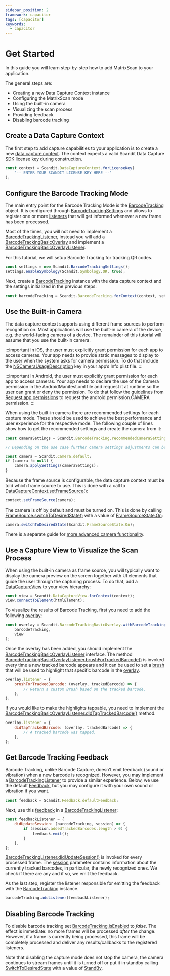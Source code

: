 ```yaml
---
sidebar_position: 2
framework: capacitor
tags: [capacitor]
keywords:
  - capacitor
---
```


# Get Started

In this guide you will learn step-by-step how to add MatrixScan to your application.

The general steps are:

- Creating a new Data Capture Context instance
- Configuring the MatrixScan mode
- Using the built-in camera
- Visualizing the scan process
- Providing feedback
- Disabling barcode tracking

## Create a Data Capture Context

The first step to add capture capabilities to your application is to create a new [data capture context](https://docs.scandit.com/data-capture-sdk/capacitor/core/api/data-capture-context.html#class-scandit.datacapture.core.DataCaptureContext). The context expects a valid Scandit Data Capture SDK license key during construction.

```js
const context = Scandit.DataCaptureContext.forLicenseKey(
	'-- ENTER YOUR SCANDIT LICENSE KEY HERE --'
);
```

## Configure the Barcode Tracking Mode

The main entry point for the Barcode Tracking Mode is the [BarcodeTracking](https://docs.scandit.com/data-capture-sdk/capacitor/barcode-capture/api/barcode-tracking.html#class-scandit.datacapture.barcode.tracking.BarcodeTracking) object. It is configured through [BarcodeTrackingSettings](https://docs.scandit.com/data-capture-sdk/capacitor/barcode-capture/api/barcode-tracking-settings.html#class-scandit.datacapture.barcode.tracking.BarcodeTrackingSettings) and allows to register one or more [listeners](https://docs.scandit.com/data-capture-sdk/capacitor/barcode-capture/api/barcode-tracking-listener.html#interface-scandit.datacapture.barcode.tracking.IBarcodeTrackingListener) that will get informed whenever a new frame has been processed.

Most of the times, you will not need to implement a [BarcodeTrackingListener](https://docs.scandit.com/data-capture-sdk/capacitor/barcode-capture/api/barcode-tracking-listener.html#interface-scandit.datacapture.barcode.tracking.IBarcodeTrackingListener), instead you will add a [BarcodeTrackingBasicOverlay](https://docs.scandit.com/data-capture-sdk/capacitor/barcode-capture/api/ui/barcode-tracking-basic-overlay.html#class-scandit.datacapture.barcode.tracking.ui.BarcodeTrackingBasicOverlay) and implement a [BarcodeTrackingBasicOverlayListener](https://docs.scandit.com/data-capture-sdk/capacitor/barcode-capture/api/ui/barcode-tracking-basic-overlay-listener.html#interface-scandit.datacapture.barcode.tracking.ui.IBarcodeTrackingBasicOverlayListener).

For this tutorial, we will setup Barcode Tracking for tracking QR codes.

```js
const settings = new Scandit.BarcodeTrackingSettings();
settings.enableSymbology(Scandit.Symbology.QR, true);
```

Next, create a [BarcodeTracking](https://docs.scandit.com/data-capture-sdk/capacitor/barcode-capture/api/barcode-tracking.html#class-scandit.datacapture.barcode.tracking.BarcodeTracking) instance with the data capture context and the settings initialized in the previous steps:

```js
const barcodeTracking = Scandit.BarcodeTracking.forContext(context, settings);
```

## Use the Built-in Camera

The data capture context supports using different frame sources to perform recognition on. Most applications will use the built-in camera of the device, e.g. the world-facing camera of a device. The remainder of this tutorial will assume that you use the built-in camera.

:::important
In iOS, the user must explicitly grant permission for each app to access cameras. Your app needs to provide static messages to display to the user when the system asks for camera permission. To do that include the [NSCameraUsageDescription](https://developer.apple.com/documentation/bundleresources/information%5Fproperty%5Flist/nscamerausagedescription) key in your app’s Info.plist file.
:::

:::important
In Android, the user must explicitly grant permission for each app to access cameras. Your app needs to declare the use of the Camera permission in the AndroidManifest.xml file and request it at runtime so the user can grant or deny the permission. To do that follow the guidelines from [Request app permissions](https://developer.android.com/training/permissions/requesting) to request the android.permission.CAMERA permission.
:::

When using the built-in camera there are recommended settings for each capture mode. These should be used to achieve the best performance and user experience for the respective mode. The following couple of lines show how to get the recommended settings and create the camera from it:

```js
const cameraSettings = Scandit.BarcodeTracking.recommendedCameraSettings;

// Depending on the use case further camera settings adjustments can be made here.

const camera = Scandit.Camera.default;
if (camera != null) {
	camera.applySettings(cameraSettings);
}
```

Because the frame source is configurable, the data capture context must be told which frame source to use. This is done with a call to [DataCaptureContext.setFrameSource()](https://docs.scandit.com/data-capture-sdk/capacitor/core/api/data-capture-context.html#method-scandit.datacapture.core.DataCaptureContext.SetFrameSourceAsync):

```js
context.setFrameSource(camera);
```

The camera is off by default and must be turned on. This is done by calling [FrameSource.switchToDesiredState()](https://docs.scandit.com/data-capture-sdk/capacitor/core/api/frame-source.html#method-scandit.datacapture.core.IFrameSource.SwitchToDesiredStateAsync) with a value of [FrameSourceState.On](https://docs.scandit.com/data-capture-sdk/capacitor/core/api/frame-source.html#value-scandit.datacapture.core.FrameSourceState.On):

```js
camera.switchToDesiredState(Scandit.FrameSourceState.On);
```

There is a separate guide for [more advanced camera functionality](advanced.md).

## Use a Capture View to Visualize the Scan Process

When using the built-in camera as frame source, you will typically want to display the camera preview on the screen together with UI elements that guide the user through the capturing process. To do that, add a [DataCaptureView](https://docs.scandit.com/data-capture-sdk/capacitor/core/api/ui/data-capture-view.html#class-scandit.datacapture.core.ui.DataCaptureView) to your view hierarchy:

```js
const view = Scandit.DataCaptureView.forContext(context);
view.connectToElement(htmlElement);
```

To visualize the results of Barcode Tracking, first you need to add the following [overlay](https://docs.scandit.com/data-capture-sdk/capacitor/barcode-capture/api/ui/barcode-tracking-basic-overlay.html#class-scandit.datacapture.barcode.tracking.ui.BarcodeTrackingBasicOverlay):

```js
const overlay = Scandit.BarcodeTrackingBasicOverlay.withBarcodeTrackingForView(
	barcodeTracking,
	view
);
```

Once the overlay has been added, you should implement the [BarcodeTrackingBasicOverlayListener](https://docs.scandit.com/data-capture-sdk/capacitor/barcode-capture/api/ui/barcode-tracking-basic-overlay-listener.html#interface-scandit.datacapture.barcode.tracking.ui.IBarcodeTrackingBasicOverlayListener) interface. The method [BarcodeTrackingBasicOverlayListener.brushForTrackedBarcode()](https://docs.scandit.com/data-capture-sdk/capacitor/barcode-capture/api/ui/barcode-tracking-basic-overlay-listener.html#method-scandit.datacapture.barcode.tracking.ui.IBarcodeTrackingBasicOverlayListener.BrushForTrackedBarcode) is invoked every time a new tracked barcode appears and it can be used to set a [brush](https://docs.scandit.com/data-capture-sdk/capacitor/core/api/ui/brush.html#class-scandit.datacapture.core.ui.Brush) that will be used to highlight that specific barcode in the [overlay](https://docs.scandit.com/data-capture-sdk/capacitor/barcode-capture/api/ui/barcode-tracking-basic-overlay.html#class-scandit.datacapture.barcode.tracking.ui.BarcodeTrackingBasicOverlay).

```js
overlay.listener = {
	brushForTrackedBarcode: (overlay, trackedBarcode) => {
		// Return a custom Brush based on the tracked barcode.
	},
};
```

If you would like to make the highlights tappable, you need to implement the [BarcodeTrackingBasicOverlayListener.didTapTrackedBarcode()](https://docs.scandit.com/data-capture-sdk/capacitor/barcode-capture/api/ui/barcode-tracking-basic-overlay-listener.html#method-scandit.datacapture.barcode.tracking.ui.IBarcodeTrackingBasicOverlayListener.OnTrackedBarcodeTapped) method.

```js
overlay.listener = {
	didTapTrackedBarcode: (overlay, trackedBarcode) => {
		// A tracked barcode was tapped.
	},
};
```

## Get Barcode Tracking Feedback

Barcode Tracking, unlike Barcode Capture, doesn’t emit feedback (sound or vibration) when a new barcode is recognized. However, you may implement a
[BarcodeTrackingListener](https://docs.scandit.com/data-capture-sdk/capacitor/barcode-capture/api/barcode-tracking-listener.html#interface-scandit.datacapture.barcode.tracking.IBarcodeTrackingListener) to provide a similar experience. Below, we use the default [Feedback](https://docs.scandit.com/data-capture-sdk/capacitor/core/api/feedback.html#class-scandit.datacapture.core.Feedback), but you may configure it
with your own sound or vibration if you want.

```js
const feedback = Scandit.Feedback.defaultFeedback;
```

Next, use this [feedback](https://docs.scandit.com/data-capture-sdk/capacitor/core/api/feedback.html#class-scandit.datacapture.core.Feedback) in a [BarcodeTrackingListener](https://docs.scandit.com/data-capture-sdk/capacitor/barcode-capture/api/barcode-tracking-listener.html#interface-scandit.datacapture.barcode.tracking.IBarcodeTrackingListener):

```js
const feedbackListener = {
	didUpdateSession: (barcodeTracking, session) => {
		if (session.addedTrackedBarcodes.length > 0) {
			feedback.emit();
		}
	},
};
```

[BarcodeTrackingListener.didUpdateSession()](https://docs.scandit.com/data-capture-sdk/capacitor/barcode-capture/api/barcode-tracking-listener.html#method-scandit.datacapture.barcode.tracking.IBarcodeTrackingListener.OnSessionUpdated) is invoked for every processed frame. The [session](https://docs.scandit.com/data-capture-sdk/capacitor/barcode-capture/api/barcode-tracking-session.html#class-scandit.datacapture.barcode.tracking.BarcodeTrackingSession) parameter contains information about the currently tracked barcodes, in particular, the newly recognized ones. We check if there are any and if so, we emit the feedback.

As the last step, register the listener responsible for emitting the feedback with the [BarcodeTracking](https://docs.scandit.com/data-capture-sdk/capacitor/barcode-capture/api/barcode-tracking.html#class-scandit.datacapture.barcode.tracking.BarcodeTracking) instance.

```js
barcodeTracking.addListener(feedbackListener);
```

## Disabling Barcode Tracking

To disable barcode tracking set [BarcodeTracking.isEnabled](https://docs.scandit.com/data-capture-sdk/capacitor/barcode-capture/api/barcode-tracking.html#property-scandit.datacapture.barcode.tracking.BarcodeTracking.IsEnabled) to _false_. The effect is immediate: no more frames will be processed _after_ the change. However, if a frame is currently being processed, this frame will be completely processed and deliver any results/callbacks to the registered listeners.

Note that disabling the capture mode does not stop the camera, the camera continues to stream frames until it is turned off or put it in standby calling [SwitchToDesiredState](https://docs.scandit.com/data-capture-sdk/capacitor/core/api/frame-source.html#method-scandit.datacapture.core.IFrameSource.SwitchToDesiredStateAsync) with a value of [StandBy](https://docs.scandit.com/data-capture-sdk/capacitor/core/api/frame-source.html#value-scandit.datacapture.core.FrameSourceState.Standby).

